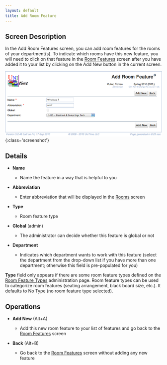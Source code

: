 ```yaml
---
layout: default
title: Add Room Feature
---
```



## Screen Description


 In the Add Room Features screen, you can add room features for the rooms of your department(s). To indicate which rooms have this new feature, you will need to click on that feature in the [Room Features](room-features) screen after you have added it to your list by clicking on the Add New button in the current screen.


![Add Room Feature](images/add-room-feature-1.png){:class='screenshot'}

## Details

* **Name**
	* Name the feature in a way that is helpful to you

* **Abbreviation**
	* Enter abbreviation that will be displayed in the [Rooms](rooms) screen

* **Type**
	* Room feature type

* **Global** (admin)
	* The administrator can decide whether this feature is global or not

* **Department**
	* Indicates which department wants to work with this feature (select the department from the drop-down list if you have more than one department; otherwise this field is pre-populated for you)


 **Type** field only appears if there are some room feature types defined on the [Room Feature Types](room-feature-types) administration page. Room feature types can be used to categorize room features (seating arrangement, black board size, etc.). It defaults to No Type (no room feature type selected).

## Operations

* **Add New** (Alt+A)
	* Add this new room feature to your list of features and go back to the [Room Features](room-features) screen

* **Back** (Alt+B)
	* Go back to the [Room Features](room-features) screen without adding any new feature
